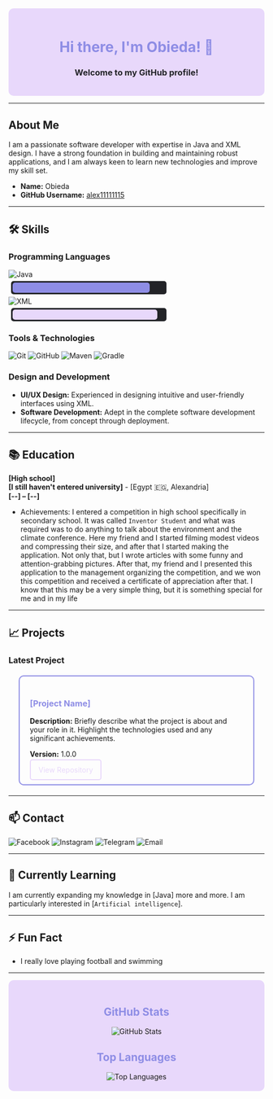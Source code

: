 <div align="center" style="background-color: #E8D8FB; padding: 20px; border-radius: 10px;">
  <h1 style="color: #8E8DE5;">Hi there, I'm Obieda! 👋</h1>
  <h3 style="color: #222327;">Welcome to my GitHub profile!</h3>
</div>

---

## About Me

I am a passionate software developer with expertise in Java and XML design. I have a strong foundation in building and maintaining robust applications, and I am always keen to learn new technologies and improve my skill set.

- **Name:** Obieda
- **GitHub Username:** [alex11111115](https://github.com/alex11111115)

---

## 🛠️ Skills

### Programming Languages
<div>
  <img src="https://img.shields.io/badge/Java-80%25-8e8de5?style=for-the-badge&logo=java&logoColor=white" alt="Java">
  <div style="background-color: #222327; border-radius: 5px; padding: 3px; margin: 5px; width: 300px;">
    <div style="background-color: #8E8DE5; height: 20px; width: 90%; border-radius: 5px;"></div>
  </div>
</div>

<div>
  <img src="https://img.shields.io/badge/XML-95%25-8e8de5?style=for-the-badge&logo=xml&logoColor=white" alt="XML">
  <div style="background-color: #222327; border-radius: 5px; padding: 3px; margin: 5px; width: 300px;">
    <div style="background-color: #E8D8FB; height: 20px; width: 95%; border-radius: 5px;"></div>
  </div>
</div>

### Tools & Technologies
<div>
  <img src="https://img.shields.io/badge/Version_Control-Git-orange?style=for-the-badge&logo=git&logoColor=white" alt="Git">
  <img src="https://img.shields.io/badge/Version_Control-GitHub-orange?style=for-the-badge&logo=github&logoColor=white" alt="GitHub">
  <img src="https://img.shields.io/badge/Build_Tool-Maven-blue?style=for-the-badge&logo=apache-maven&logoColor=white" alt="Maven">
  <img src="https://img.shields.io/badge/Build_Tool-Gradle-blue?style=for-the-badge&logo=gradle&logoColor=white" alt="Gradle">
</div>

### Design and Development
- **UI/UX Design:** Experienced in designing intuitive and user-friendly interfaces using XML.
- **Software Development:** Adept in the complete software development lifecycle, from concept through deployment.

---
<!--
## 💼 Experience

### [Your Most Recent Job Title]
**Company Name** - [City, Country]  
**[Month, Year] – Present**

- Describe your main responsibilities and achievements.
- Include any significant projects or technologies used.

### [Previous Job Title]
**Company Name** - [City, Country]  
**[Month, Year] – [Month, Year]**

- Describe your main responsibilities and achievements.
- Highlight any important projects or contributions.
---
-->
## 📚 Education

**[High school]**  
**[I still haven't entered university]** - [Egypt 🇪🇬, Alexandria]  
**[--] – [--]**

<!--- Relevant coursework: List relevant courses or projects.-->
- Achievements: I entered a competition in high school specifically in secondary school. It was called ` Inventor Student ` and what was required was to do anything to talk about the environment and the climate conference. Here my friend and I started filming modest videos and compressing their size, and after that I started making the application. Not only that, but I wrote articles with some funny and attention-grabbing pictures. After that, my friend and I presented this application to the management organizing the competition, and we won this competition and received a certificate of appreciation after that. I know that this may be a very simple thing, but it is something special for me and in my life

---

## 📈 Projects

### Latest Project

<div style="border: 2px solid #8E8DE5; border-radius: 10px; padding: 20px; margin: 20px;">
  <h3 style="color: #8E8DE5;">[Project Name]</h3>
  <p><strong>Description:</strong> Briefly describe what the project is about and your role in it. Highlight the technologies used and any significant achievements.</p>
  <p><strong>Version:</strong> 1.0.0</p>
  <a href="https://github.com/alex11111115/[repository-name]" style="color: #E8D8FB; text-decoration: none; border: 2px solid #E8D8FB; padding: 10px 15px; border-radius: 5px;">View Repository</a>
</div>

---

## 📫 Contact

<div>
  <a href="https://www.facebook.com/obeida.hussein.a/" style="text-decoration: none;">
    <img src="https://img.shields.io/badge/Facebook-1877F2?style=for-the-badge&logo=facebook&logoColor=white" alt="Facebook">
  </a>
  <a href="https://www.instagram.com/obeida.hussein.a/" style="text-decoration: none;">
    <img src="https://img.shields.io/badge/Instagram-E4405F?style=for-the-badge&logo=instagram&logoColor=white" alt="Instagram">
  </a>
  <a href="https://t.me/yourprofile" style="text-decoration: none;">
    <img src="https://img.shields.io/badge/Telegram-2CA5E0?style=for-the-badge&logo=telegram&logoColor=white" alt="Telegram">
  </a>
  <a href="mailto:bodybody15151@gmail.com" style="text-decoration: none;">
    <img src="https://img.shields.io/badge/Email-D14836?style=for-the-badge&logo=gmail&logoColor=white" alt="Email">
  </a>
</div>

---

## 🌱 Currently Learning

I am currently expanding my knowledge in [Java] more and more. I am particularly interested in [` Artificial intelligence `].

<!------

## 📜 Certifications

- **[Certification Name]** – [Issuing Organization]
- **[Certification Name]** – [Issuing Organization]-->

---

## ⚡ Fun Fact

- I really love playing football and swimming

---

<div align="center" style="background-color: #E8D8FB; padding: 20px; border-radius: 10px;">
  <h2 style="color: #8E8DE5;">GitHub Stats</h2>
  <img src="https://github-readme-stats.vercel.app/api?username=alex11111115&show_icons=true&theme=radical" alt="GitHub Stats">
  <br>
  <h2 style="color: #8E8DE5;">Top Languages</h2>
  <img src="https://github-readme-stats.vercel.app/api/top-langs/?username=alex11111115&layout=compact&theme=radical" alt="Top Languages">
  <br>
